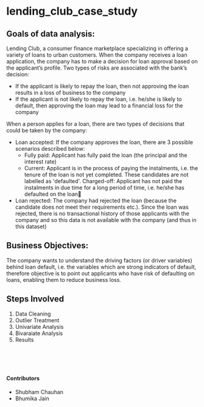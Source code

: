 # lending_club_case_study

## Goals of data analysis:

Lending Club, a consumer finance marketplace specializing in offering a variety of loans to urban customers. When the company receives a loan application, the company has to make a decision for loan approval based on the applicant’s profile. Two types of risks are associated with the bank’s decision:
* If the applicant is likely to repay the loan, then not approving the loan results in a loss of business to the company
* If the applicant is not likely to repay the loan, i.e. he/she is likely to default, then approving the loan may lead to a financial loss for the company
 
When a person applies for a loan, there are two types of decisions that could be taken by the company:
* Loan accepted: If the company approves the loan, there are 3 possible scenarios described below:
  * Fully paid: Applicant has fully paid the loan (the principal and the interest rate)
  * Current: Applicant is in the process of paying the instalments, i.e. the tenure of the loan is not yet completed. These candidates are not labelled as 'defaulted'.
Charged-off: Applicant has not paid the instalments in due time for a long period of time, i.e. he/she has defaulted on the loan
* Loan rejected: The company had rejected the loan (because the candidate does not meet their requirements etc.). Since the loan was rejected, there is no transactional history of those applicants with the company and so this data is not available with the company (and thus in this dataset)

## Business Objectives:
The company wants to understand the driving factors (or driver variables) behind loan default, i.e. the variables which are strong indicators of default, therefore objective is to point out applicants who have risk of defaulting on loans, enabling them to reduce business loss.

## Steps Involved
1. Data Cleaning  
2. Outlier Treatment
3. Univariate Analysis
4. Bivaraiate Analysis
5. Results   
<br>
<br>
<br>

#### Contributors
- Shubham Chauhan
- Bhumika Jain
